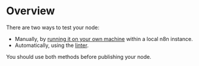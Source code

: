 # Overview

There are two ways to test your node:

* Manually, by [running it on your own machine](/integrations/creating-nodes/test/run-node-locally/) within a local n8n instance.
* Automatically, using the [linter](/integrations/creating-nodes/test/node-linter/).

You should use both methods before publishing your node.